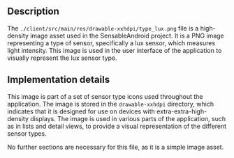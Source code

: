 ## Description

The `./client/src/main/res/drawable-xxhdpi/type_lux.png` file is a high-density image asset used in the SensableAndroid project. It is a PNG image representing a type of sensor, specifically a lux sensor, which measures light intensity. This image is used in the user interface of the application to visually represent the lux sensor type.


## Implementation details

This image is part of a set of sensor type icons used throughout the application. The image is stored in the `drawable-xxhdpi` directory, which indicates that it is designed for use on devices with extra-extra-high-density displays. The image is used in various parts of the application, such as in lists and detail views, to provide a visual representation of the different sensor types.

No further sections are necessary for this file, as it is a simple image asset.



